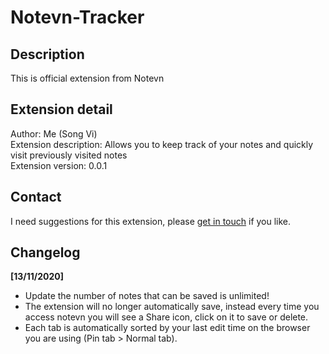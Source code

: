 # Notevn-Tracker
## Description
This is official extension from Notevn  

## Extension detail
Author: Me (Song Vi)  
Extension description: Allows you to keep track of your notes and quickly visit previously visited notes  
Extension version: 0.0.1  

## Contact
I need suggestions for this extension, please [get in touch](https://notevn.com/lien-he) if you like.

## Changelog
**[13/11/2020]**  
- Update the number of notes that can be saved is unlimited!
- The extension will no longer automatically save, instead every time you access notevn you will see a Share icon, click on it to save or delete.
- Each tab is automatically sorted by your last edit time on the browser you are using (Pin tab > Normal tab).
